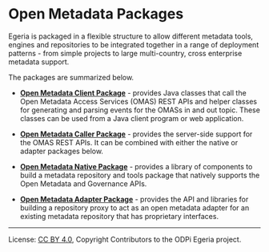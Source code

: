 <!-- SPDX-License-Identifier: CC-BY-4.0 -->
<!-- Copyright Contributors to the ODPi Egeria project. -->

# Open Metadata Packages

Egeria is packaged in a flexible structure to allow
different metadata tools, engines and repositories to be
integrated together in a range of deployment patterns -
from simple projects to large multi-country,
cross enterprise metadata support.

The packages are summarized below.

* **[Open Metadata Client Package](open-metadata-client-package)** - provides Java classes that call
the Open Metadata Access Services (OMAS) REST APIs and helper classes for
generating and parsing events for the OMASs in and out topic.
These classes can be used from a Java client program or web application.

* **[Open Metadata Caller Package](open-metadata-caller-package)** - provides the
server-side support for the OMAS REST APIs.  It can be combined with either
the native or adapter packages below.

* **[Open Metadata Native Package](open-metadata-native-package)** - provides a
library of components to build a metadata repository
and tools package that natively supports the Open Metadata and Governance APIs.  

* **[Open Metadata Adapter Package](open-metadata-adapter-package)** - provides the API and libraries for
building a repository proxy to act as an open metadata adapter for an existing
metadata repository that has proprietary interfaces.




----
License: [CC BY 4.0](https://creativecommons.org/licenses/by/4.0/),
Copyright Contributors to the ODPi Egeria project.

 